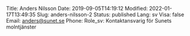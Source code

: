 Title: Anders Nilsson
Date: 2019-09-05T14:19:12
Modified: 2022-01-17T13:49:35
Slug: anders-nilsson-2
Status: published
Lang: sv
Visa: false
Email: anders@sunet.se
Phone: 
Role_sv: Kontaktansvarig för Sunets molntjänster
